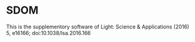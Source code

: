 # SDOM
This is the supplementory software of Light: Science & Applications (2016) 5, e16166; doi:10.1038/lsa.2016.166
